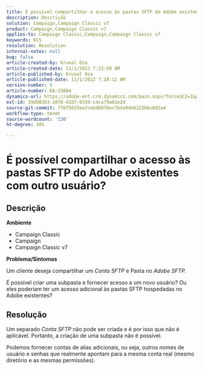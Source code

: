 ```yaml
---
title: É possível compartilhar o acesso às pastas SFTP do Adobe existentes com outro usuário?
description: Descrição
solution: Campaign,Campaign Classic v7
product: Campaign,Campaign Classic v7
applies-to: Campaign Classic,Campaign,Campaign Classic v7
keywords: KCS
resolution: Resolution
internal-notes: null
bug: false
article-created-by: Krunal Oza
article-created-date: 11/1/2022 7:23:50 AM
article-published-by: Krunal Oza
article-published-date: 11/1/2022 7:28:12 AM
version-number: 5
article-number: KA-15084
dynamics-url: https://adobe-ent.crm.dynamics.com/main.aspx?forceUCI=1&pagetype=entityrecord&etn=knowledgearticle&id=44323421-b659-ed11-9561-6045bd0067ea
exl-id: 39d98303-a978-41d7-833d-c4ca79a62e2d
source-git-commit: 7f0f5035ea7cebd60f6ec7bda9de6225b6c602a4
workflow-type: tm+mt
source-wordcount: '130'
ht-degree: 10%

---
```


# É possível compartilhar o acesso às pastas SFTP do Adobe existentes com outro usuário?

## Descrição

<b>Ambiente</b>
- Campaign Classic
- Campaign
- Campaign Classic v7





<b>Problema/Sintomas</b>


Um cliente deseja compartilhar um *Conta SFTP* e Pasta no *Adobe SFTP.*

É possível criar uma subpasta e fornecer acesso a um novo usuário? Ou eles poderiam ter um acesso adicional às pastas SFTP hospedadas no Adobe existentes?




## Resolução


Um separado *Conta SFTP* não pode ser criada e é por isso que não é aplicável. Portanto, a criação de uma subpasta não é possível.

Podemos fornecer contas de alias adicionais, ou seja, outros nomes de usuário e senhas que realmente apontam para a mesma conta real (mesmo diretório e as mesmas permissões).
